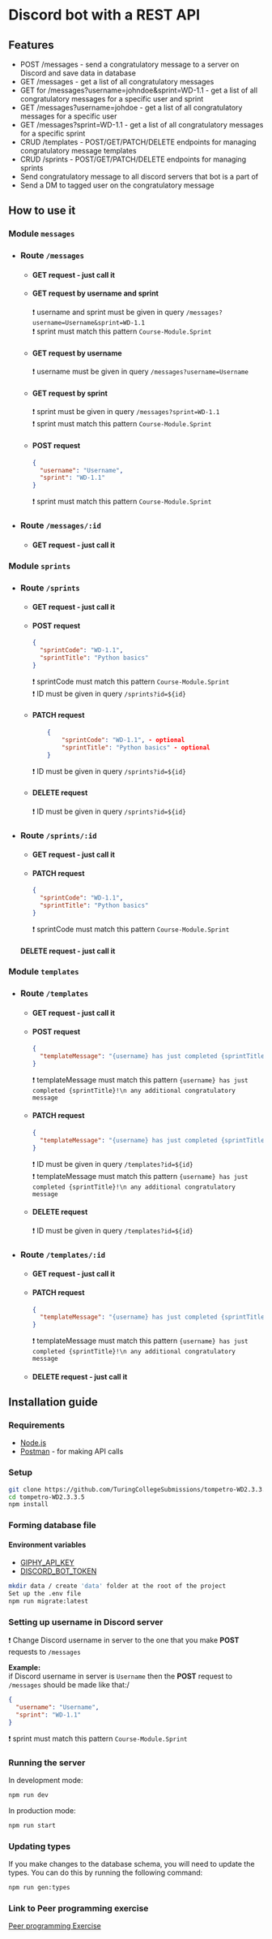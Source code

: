 # Discord bot with a REST API

## Features

- POST /messages - send a congratulatory message to a server on Discord and save data in database
- GET /messages - get a list of all congratulatory messages
- GET for /messages?username=johndoe&sprint=WD-1.1 - get a list of all congratulatory messages for a specific user and sprint
- GET /messages?username=johdoe - get a list of all congratulatory messages for a specific user
- GET /messages?sprint=WD-1.1 - get a list of all congratulatory messages for a specific sprint
- CRUD /templates - POST/GET/PATCH/DELETE endpoints for managing congratulatory message templates
- CRUD /sprints - POST/GET/PATCH/DELETE endpoints for managing sprints
- Send congratulatory message to all discord servers that bot is a part of
- Send a DM to tagged user on the congratulatory message

## How to use it

### Module `messages`

- ### Route `/messages`

  - #### GET request - just call it
  - #### GET request by username and sprint

    ❗ username and sprint must be given in query `/messages?username=Username&sprint=WD-1.1`\
     ❗ sprint must match this pattern `Course-Module.Sprint`

  - #### GET request by username

    ❗ username must be given in query `/messages?username=Username`

  - #### GET request by sprint

    ❗ sprint must be given in query `/messages?sprint=WD-1.1`\
     ❗ sprint must match this pattern `Course-Module.Sprint`

  - #### POST request
    ```json
    {
      "username": "Username",
      "sprint": "WD-1.1"
    }
    ```
    ❗ sprint must match this pattern `Course-Module.Sprint`

- ### Route `/messages/:id`
  - #### GET request - just call it

### Module `sprints`

- ### Route `/sprints`

  - #### GET request - just call it

  - #### POST request

    ```json
    {
      "sprintCode": "WD-1.1",
      "sprintTitle": "Python basics"
    }
    ```

    ❗ sprintCode must match this pattern `Course-Module.Sprint`\
     ❗ ID must be given in query `/sprints?id=${id}`

  - #### PATCH request

    ```json
        {
            "sprintCode": "WD-1.1", - optional
            "sprintTitle": "Python basics" - optional
        }
    ```

    ❗ ID must be given in query `/sprints?id=${id}`

  - #### DELETE request
    ❗ ID must be given in query `/sprints?id=${id}`

- ### Route `/sprints/:id`

  - #### GET request - just call it

  - #### PATCH request

    ```json
    {
      "sprintCode": "WD-1.1",
      "sprintTitle": "Python basics"
    }
    ```

    ❗ sprintCode must match this pattern `Course-Module.Sprint`

  #### DELETE request - just call it

### Module `templates`

- ### Route `/templates`

  - #### GET request - just call it

  - #### POST request

    ```json
    {
      "templateMessage": "{username} has just completed {sprintTitle}!\n ..."
    }
    ```

    ❗ templateMessage must match this pattern `{username} has just completed {sprintTitle}!\n any additional congratulatory message`

  - #### PATCH request

    ```json
    {
      "templateMessage": "{username} has just completed {sprintTitle}!\n ..."
    }
    ```

    ❗ ID must be given in query `/templates?id=${id}`\
     ❗ templateMessage must match this pattern `{username} has just completed {sprintTitle}!\n any additional congratulatory message`

  - #### DELETE request
    ❗ ID must be given in query `/templates?id=${id}`

- ### Route `/templates/:id`

  - #### GET request - just call it

  - #### PATCH request

    ```json
    {
      "templateMessage": "{username} has just completed {sprintTitle}!\n ..."
    }
    ```

    ❗ templateMessage must match this pattern `{username} has just completed {sprintTitle}!\n any additional congratulatory message`

  - #### DELETE request - just call it

## Installation guide

### Requirements

- [Node.js](https://nodejs.org/en/)
- [Postman](https://www.postman.com/downloads/) - for making API calls

### Setup

```bash
git clone https://github.com/TuringCollegeSubmissions/tompetro-WD2.3.3.5.git
cd tompetro-WD2.3.3.5
npm install
```

### Forming database file

#### Environment variables

- <a href="https://developers.giphy.com/docs/api/endpoint/" target="_blank">GIPHY_API_KEY</a>
- <a href="https://discord.com/developers/applications" target="_blank">DISCORD_BOT_TOKEN</a>

```bash
mkdir data / create 'data' folder at the root of the project
Set up the .env file
npm run migrate:latest
```

### Setting up username in Discord server

❗ Change Discord username in server to the one that you make **POST** requests to `/messages`

**Example:**\
if Discord username in server is `Username` then the **POST** request to `/messages` should be made like that:/

```json
{
  "username": "Username",
  "sprint": "WD-1.1"
}
```

❗ sprint must match this pattern `Course-Module.Sprint`

### Running the server

In development mode:

```bash
npm run dev
```

In production mode:

```bash
npm run start
```

### Updating types

If you make changes to the database schema, you will need to update the types. You can do this by running the following command:

```bash
npm run gen:types
```

### Link to Peer programming exercise

<a href="https://github.com/Tomas178/Back-end-practice/tree/main" target="_blank">Peer programming Exercise</a>
